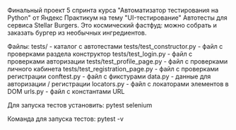 Финальный проект 5 спринта курса "Автоматизатор тестирования на Python" от Яндекс Практикум на тему "UI-тестирование"
Автотесты для сервиса Stellar Burgers. Это космический фастфуд: можно собрать и заказать бургер из необычных ингредиентов.

Файлы:
tests/ - каталог с автотестами
tests/test_constructor.py - файл с проверками раздела конструктор
tests/test_login.py - файл с проверками авторизации
tests/test_profile_page.py - файл с проверками личного кабинета
tests/test_registration_page.py - файл с проверками регистрации
conftest.py - файл с фикстурами
data.py - данные для авторизации / регистрации
locators.py - файл с локаторами элементов в DOM
urls.py - файл с константами URL

Для запуска тестов установить:
pytest 
selenium

Команда для запуска тестов:
pytest -v
